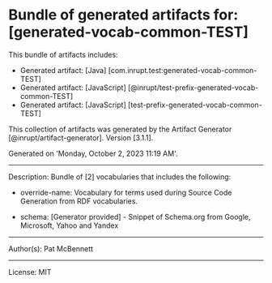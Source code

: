 # Bundle of generated artifacts for: [generated-vocab-common-TEST]

This bundle of artifacts includes:
  - Generated artifact: [Java] [com.inrupt.test:generated-vocab-common-TEST]
  - Generated artifact: [JavaScript] [@inrupt/test-prefix-generated-vocab-common-TEST]
  - Generated artifact: [JavaScript] [test-prefix-generated-vocab-common-TEST]

This collection of artifacts was generated by the Artifact Generator [@inrupt/artifact-generator].
Version [3.1.1].

Generated on 'Monday, October 2, 2023 11:19 AM'.

---

Description: Bundle of [2] vocabularies that includes the following:

 - override-name: Vocabulary for terms used during Source Code Generation from RDF vocabularies.

 - schema: [Generator provided] - Snippet of Schema.org from Google, Microsoft, Yahoo and Yandex

---

Author(s): Pat McBennett

---

License: MIT
